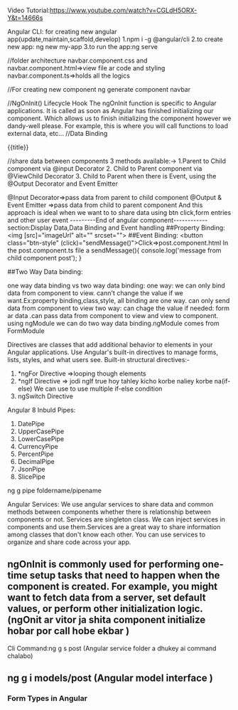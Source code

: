 Video Tutorial:https://www.youtube.com/watch?v=CGLdH5ORX-Y&t=14666s

Angular CLI: for creating new angular app(update,maintain,scaffold,develop)
1.npm i -g @angular/cli
2.to create new app: ng new my-app
3.to run the app:ng serve

//folder architecture
navbar.component.css and navbar.component.html=>view file ar code and styling
navbar.component.ts=>holds all the logics

//For creating new component
ng generate component navbar

//NgOnInit() Lifecycle Hook
The ngOnInit function is specific to Angular applications. It is called as soon as Angular has finished initializing our component. Which allows us to finish initializing the component however we dandy-well please. For example, this is where you will call functions to load external data, etc...
//Data Binding
<!-- {{varible_name}} creatng type script scope in html. inside {{}} can write any valid javascript code. This special type of syntex is called string interpolution -->
<p>{{title}}</p>

//share data between components
3 methods available:->
1.Parent to Child component  via @input Decorator
2. Child to Parent component  via @ViewChild Decorator
3. Child to Parent when there is Event, using the @Output Decorator and Event Emitter

@Input Decorator=>pass data from parent to child component
@Output & Event Emitter =>pass data from child to parent component And this approach is ideal when we want to to share data using btn click,form entries and other user event
---------End of angular component------------
section:Display Data,Data Binding and Event handling
##Property Binding:
<img [src]="imageUrl" alt="" srcset="">
##Event Binding: 
<button class="btn-style" (click)="sendMessage()">Click</button>=>post.component.html
In the post.component.ts file a
sendMessage(){
    console.log('message from child component post');
  }

##Two Way Data binding:

one way data binding vs two way data binding:
one way: we can only bind data from component to view. cann't change the value if we want.Ex:property binding,class,style, all binding are one way. can only send data from component to view
two way: can chage the value if needed: form ar data .can pass data from component to view and view to component. using ngModule we can do two way data binding.ngModule comes from FormModule

<!-- Angular Directive -->
Directives are classes that add additional behavior to elements in your Angular applications. Use Angular's built-in directives to manage forms, lists, styles, and what users see.
Built-in structural directives:-
1. *ngFor Directive =>looping though elements
2. *ngIf Directive => jodi ngIf true hoy tahley kicho korbe naliey korbe na(if-else)
We can use <ng-template></ng-template> to use multiple if-else condition
3. ngSwitch Directive 

<!-- Pipes in Angular -->
Angular 8 Inbuld Pipes:
1. DatePipe
2. UpperCasePipe
3. LowerCasePipe
4. CurrencyPipe
5. PercentPipe
6. DecimalPipe
7. JsonPipe
8. SlicePipe

<!-- Creating Custom Pipe -->
ng g pipe foldername/pipename

<!-- Angular Services -->
Angular Services: We use angular services to share data and common methods between components whether there is relationship between components or not. Services are singleton class. We can inject services in components and use them.Services are a great way to share information among classes that don't know each other. You can use services to organize and share code across your app.
## ngOnInit is commonly used for performing one-time setup tasks that need to happen when the component is created. For example, you might want to fetch data from a server, set default values, or perform other initialization logic.(ngOnit ar vitor ja shita component initialize hobar por call hobe ekbar )
Cli Command:ng g s post (Angular service folder a dhukey ai command chalabo) 

## ng g i models/post (Angular model interface )


### Form Types in Angular
<!-- 1. Template Driven Forms -->


